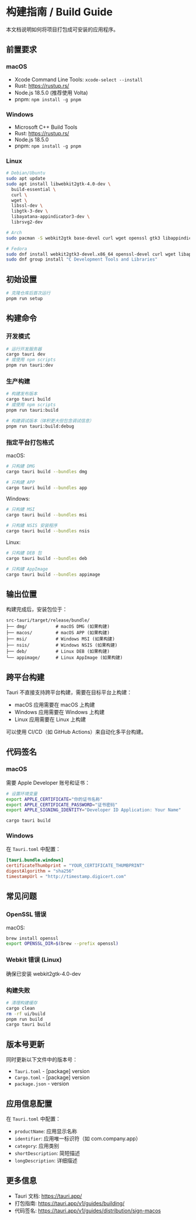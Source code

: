 # 构建指南 / Build Guide

本文档说明如何将项目打包成可安装的应用程序。

## 前置要求

### macOS
- Xcode Command Line Tools: `xcode-select --install`
- Rust: https://rustup.rs/
- Node.js 18.5.0 (推荐使用 Volta)
- pnpm: `npm install -g pnpm`

### Windows
- Microsoft C++ Build Tools
- Rust: https://rustup.rs/
- Node.js 18.5.0
- pnpm: `npm install -g pnpm`

### Linux
```bash
# Debian/Ubuntu
sudo apt update
sudo apt install libwebkit2gtk-4.0-dev \
  build-essential \
  curl \
  wget \
  libssl-dev \
  libgtk-3-dev \
  libayatana-appindicator3-dev \
  librsvg2-dev

# Arch
sudo pacman -S webkit2gtk base-devel curl wget openssl gtk3 libappindicator-gtk3 librsvg

# Fedora
sudo dnf install webkit2gtk3-devel.x86_64 openssl-devel curl wget libappindicator-gtk3 librsvg2-devel
sudo dnf group install "C Development Tools and Libraries"
```

## 初始设置

```bash
# 克隆仓库后首次运行
pnpm run setup
```

## 构建命令

### 开发模式
```bash
# 运行开发服务器
cargo tauri dev
# 或使用 npm scripts
pnpm run tauri:dev
```

### 生产构建
```bash
# 构建发布版本
cargo tauri build
# 或使用 npm scripts
pnpm run tauri:build

# 构建调试版本（体积更大但包含调试信息）
pnpm run tauri:build:debug
```

### 指定平台打包格式

macOS:
```bash
# 只构建 DMG
cargo tauri build --bundles dmg

# 只构建 APP
cargo tauri build --bundles app
```

Windows:
```bash
# 只构建 MSI
cargo tauri build --bundles msi

# 只构建 NSIS 安装程序
cargo tauri build --bundles nsis
```

Linux:
```bash
# 只构建 DEB 包
cargo tauri build --bundles deb

# 只构建 AppImage
cargo tauri build --bundles appimage
```

## 输出位置

构建完成后，安装包位于：
```
src-tauri/target/release/bundle/
├── dmg/           # macOS DMG (如果构建)
├── macos/         # macOS APP (如果构建)
├── msi/           # Windows MSI (如果构建)
├── nsis/          # Windows NSIS (如果构建)
├── deb/           # Linux DEB (如果构建)
└── appimage/      # Linux AppImage (如果构建)
```

## 跨平台构建

Tauri 不直接支持跨平台构建，需要在目标平台上构建：
- macOS 应用需要在 macOS 上构建
- Windows 应用需要在 Windows 上构建
- Linux 应用需要在 Linux 上构建

可以使用 CI/CD（如 GitHub Actions）来自动化多平台构建。

## 代码签名

### macOS
需要 Apple Developer 账号和证书：
```bash
# 设置环境变量
export APPLE_CERTIFICATE="你的证书名称"
export APPLE_CERTIFICATE_PASSWORD="证书密码"
export APPLE_SIGNING_IDENTITY="Developer ID Application: Your Name"

cargo tauri build
```

### Windows
在 `Tauri.toml` 中配置：
```toml
[tauri.bundle.windows]
certificateThumbprint = "YOUR_CERTIFICATE_THUMBPRINT"
digestAlgorithm = "sha256"
timestampUrl = "http://timestamp.digicert.com"
```

## 常见问题

### OpenSSL 错误
macOS:
```bash
brew install openssl
export OPENSSL_DIR=$(brew --prefix openssl)
```

### Webkit 错误 (Linux)
确保已安装 webkit2gtk-4.0-dev

### 构建失败
```bash
# 清理构建缓存
cargo clean
rm -rf ui/build
pnpm run build
cargo tauri build
```

## 版本号更新

同时更新以下文件中的版本号：
- `Tauri.toml` - [package] version
- `Cargo.toml` - [package] version
- `package.json` - version

## 应用信息配置

在 `Tauri.toml` 中配置：
- `productName`: 应用显示名称
- `identifier`: 应用唯一标识符（如 com.company.app）
- `category`: 应用类别
- `shortDescription`: 简短描述
- `longDescription`: 详细描述

## 更多信息

- Tauri 文档: https://tauri.app/
- 打包指南: https://tauri.app/v1/guides/building/
- 代码签名: https://tauri.app/v1/guides/distribution/sign-macos
